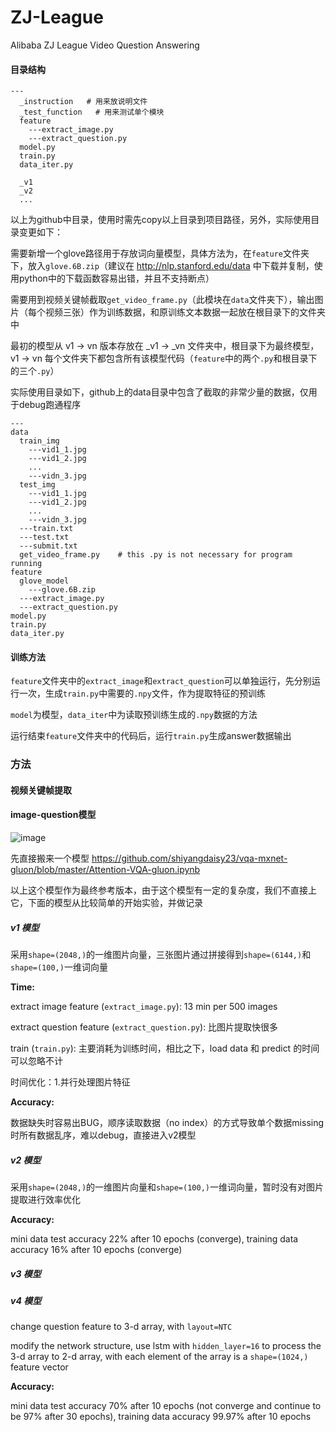 # ZJ-League
Alibaba ZJ League Video Question Answering

#### 目录结构
    ---
      _instruction   # 用来放说明文件
      _test_function   # 用来测试单个模块 
      feature
        ---extract_image.py 
        ---extract_question.py  
      model.py  
      train.py   
      data_iter.py
      
      _v1
      _v2
      ...
      
以上为github中目录，使用时需先copy以上目录到项目路径，另外，实际使用目录变更如下：

需要新增一个glove路径用于存放词向量模型，具体方法为，在`feature`文件夹下，放入`glove.6B.zip`（建议在 http://nlp.stanford.edu/data 中下载并复制，使用python中的下载函数容易出错，并且不支持断点）

需要用到视频关键帧截取`get_video_frame.py`（此模块在`data`文件夹下），输出图片（每个视频三张）作为训练数据，和原训练文本数据一起放在根目录下的文件夹中

最初的模型从 v1 -> vn 版本存放在 \_v1 -> \_vn 文件夹中，根目录下为最终模型，v1 -> vn 每个文件夹下都包含所有该模型代码（`feature`中的两个`.py`和根目录下的三个`.py`）

实际使用目录如下，github上的data目录中包含了截取的非常少量的数据，仅用于debug跑通程序
    
    ---   
    data        
      train_img
        ---vid1_1.jpg
        ---vid1_2.jpg
        ...
        ---vidn_3.jpg
      test_img
        ---vid1_1.jpg
        ---vid1_2.jpg
        ...
        ---vidn_3.jpg    
      ---train.txt
      ---test.txt
      ---submit.txt
      get_video_frame.py    # this .py is not necessary for program running
    feature
      glove_model
        ---glove.6B.zip
      ---extract_image.py 
      ---extract_question.py  
    model.py
    train.py
    data_iter.py
      

#### 训练方法
`feature`文件夹中的`extract_image`和`extract_question`可以单独运行，先分别运行一次，生成`train.py`中需要的`.npy`文件，作为提取特征的预训练

`model`为模型，`data_iter`中为读取预训练生成的`.npy`数据的方法

运行结束`feature`文件夹中的代码后，运行`train.py`生成answer数据输出
      
### 方法
      
#### 视频关键帧提取      
   
#### image-question模型

![image](https://github.com/SummerLitchy/Zcup/blob/master/_instruction/VQA-attention.png)

先直接搬来一个模型 https://github.com/shiyangdaisy23/vqa-mxnet-gluon/blob/master/Attention-VQA-gluon.ipynb

以上这个模型作为最终参考版本，由于这个模型有一定的复杂度，我们不直接上它，下面的模型从比较简单的开始实验，并做记录

##### v1 模型
采用`shape=(2048,)`的一维图片向量，三张图片通过拼接得到`shape=(6144,)`和`shape=(100,)`一维词向量

**Time:** 

extract image feature (`extract_image.py`): 13 min per 500 images

extract question feature (`extract_question.py`): 比图片提取快很多

train (`train.py`): 主要消耗为训练时间，相比之下，load data 和 predict 的时间可以忽略不计

时间优化：1.并行处理图片特征

**Accuracy:**

数据缺失时容易出BUG，顺序读取数据（no index）的方式导致单个数据missing时所有数据乱序，难以debug，直接进入v2模型

##### v2 模型
采用`shape=(2048,)`的一维图片向量和`shape=(100,)`一维词向量，暂时没有对图片提取进行效率优化

**Accuracy:**

mini data test accuracy 22% after 10 epochs (converge), training data accuracy 16% after 10 epochs (converge)

##### v3 模型


##### v4 模型

change question feature to 3-d array, with `layout=NTC`

modify the network structure, use lstm with `hidden_layer=16` to process the 3-d array to 2-d array, with each element of the array is a `shape=(1024,)` feature vector

**Accuracy:**

mini data test accuracy 70% after 10 epochs (not converge and continue to be 97% after 30 epochs), training data accuracy 99.97% after 10 epochs

